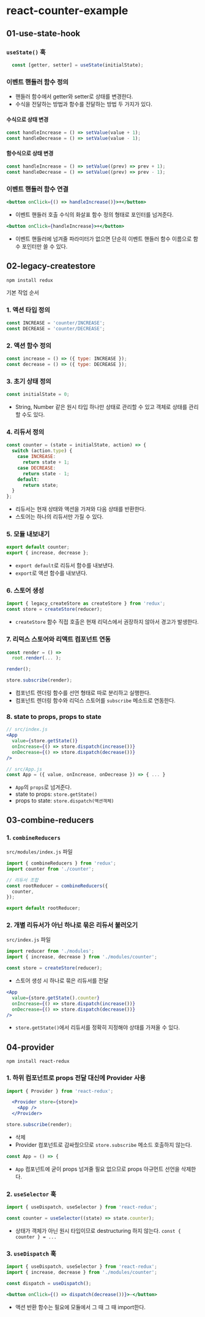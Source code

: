 # react-counter-example

## 01-use-state-hook

### `useState()` 훅

```js
  const [getter, setter] = useState(initialState);
```

### 이벤트 핸들러 함수 정의

- 핸들러 함수에서 getter와 setter로 상태를 변경한다.
- 수식을 전달하는 방법과 함수를 전달하는 방법 두 가지가 있다.

#### 수식으로 상태 변경

```js
const handleIncrease = () => setValue(value + 1);
const handleDecrease = () => setValue(value - 1);
```

#### 함수식으로 상태 변경

```js
const handleIncrease = () => setValue((prev) => prev + 1);
const handleDecrease = () => setValue((prev) => prev - 1);
```

### 이벤트 핸들러 함수 연결

```jsx
<button onClick={() => handleIncrease()}>+</button>
```

- 이벤트 핸들러 호출 수식의 화살표 함수 정의 형태로 포인터를 넘겨준다.

```jsx
<button onClick={handleIncrease}>+</button>
```

- 이벤트 핸들러에 넘겨줄 파라미터가 없으면 단순히 이벤트 핸들러 함수 이름으로 함수 포인터만 쓸 수 있다.

## 02-legacy-createstore

```
npm install redux
```

기본 작업 순서

### 1. 액션 타입 정의

```js
const INCREASE = 'counter/INCREASE';
const DECREASE = 'counter/DECREASE';
```

### 2. 액션 함수 정의

```js
const increase = () => ({ type: INCREASE });
const decrease = () => ({ type: DECREASE });
```

### 3. 초기 상태 정의

```js
const initialState = 0;
```

- String, Number 같은 원시 타입 하나만 상태로 관리할 수 있고 객체로 상태를 관리할 수도 있다.

### 4. 리듀서 정의

```js
const counter = (state = initialState, action) => {
  switch (action.type) {
    case INCREASE:
      return state + 1;
    case DECREASE:
      return state - 1;
    default:
      return state;
  }
};
```

- 리듀서는 현재 상태와 액션을 가져와 다음 상태를 반환한다.
- 스토어는 하나의 리듀서만 가질 수 있다.

### 5. 모듈 내보내기

```js
export default counter;
export { increase, decrease };
```

- `export default`로 리듀서 함수를 내보낸다.
- `export`로 액션 함수를 내보낸다.

### 6. 스토어 생성

```js
import { legacy_createStore as createStore } from 'redux';
const store = createStore(reducer);
```

- `createStore` 함수 직접 호출은 현재 리덕스에서 권장하지 않아서 경고가 발생한다.

### 7. 리덕스 스토어와 리액트 컴포넌트 연동

```js
const render = () =>
  root.render(... );

render();

store.subscribe(render);
```

- 컴포넌트 렌더링 함수를 선언 형태로 따로 분리하고 실행한다.
- 컴포넌트 렌더링 함수와 리덕스 스토어를 `subscribe` 메소드로 연동한다.

### 8. state to props, props to state

```jsx
// src/index.js
<App
  value={store.getState()}
  onIncrease={() => store.dispatch(increase())}
  onDecrease={() => store.dispatch(decrease())}
/>

// src/App.js
const App = ({ value, onIncrease, onDecrease }) => { ... }
```

- `App`의 `props`로 넘겨준다.
- state to props: `store.getState()`
- props to state: `store.dispatch(액션객체)`

## 03-combine-reducers

### 1. `combineReducers`

`src/modules/index.js` 파일

```js
import { combineReducers } from 'redux';
import counter from './counter';

// 리듀서 조합
const rootReducer = combineReducers({
  counter,
});

export default rootReducer;
```

### 2. 개별 리듀서가 아닌 하나로 묶은 리듀서 불러오기

`src/index.js` 파일

```js
import reducer from './modules';
import { increase, decrease } from './modules/counter';

const store = createStore(reducer);
```

- 스토어 생성 시 하나로 묶은 리듀서를 전달

```jsx
<App
  value={store.getState().counter}
  onIncrease={() => store.dispatch(increase())}
  onDecrease={() => store.dispatch(decrease())}
/>
```

- `store.getState()`에서 리듀서를 정확히 지정해야 상태를 가져올 수 있다.

## 04-provider

```
npm install react-redux
```

### 1. 하위 컴포넌트로 props 전달 대신에 Provider 사용

```js
import { Provider } from 'react-redux';
```

```jsx
  <Provider store={store}>
    <App />
  </Provider>
```

```js
store.subscribe(render);
```

- 삭제
- Provider 컴포넌트로 감싸줬으므로 `store.subscribe` 메소드 호출하지 않는다.

```js
const App = () => {
```

- `App` 컴포넌트에 굳이 props 넘겨줄 필요 없으므로 props 아규먼트 선언을 삭제한다.

### 2. `useSelector` 훅

```js
import { useDispatch, useSelector } from 'react-redux';

const counter = useSelector((state) => state.counter);
```

- 상태가 객체가 아닌 원시 타입이므로 destructuring 하지 않는다. `const { counter } = ...`

### 3. `useDispatch` 훅

```js
import { useDispatch, useSelector } from 'react-redux';
import { increase, decrease } from './modules/counter';

const dispatch = useDispatch();
```

```jsx
<button onClick={() => dispatch(decrease())}>-</button>
```

- 액션 반환 함수는 필요에 모듈에서 그 때 그 때 import한다.
